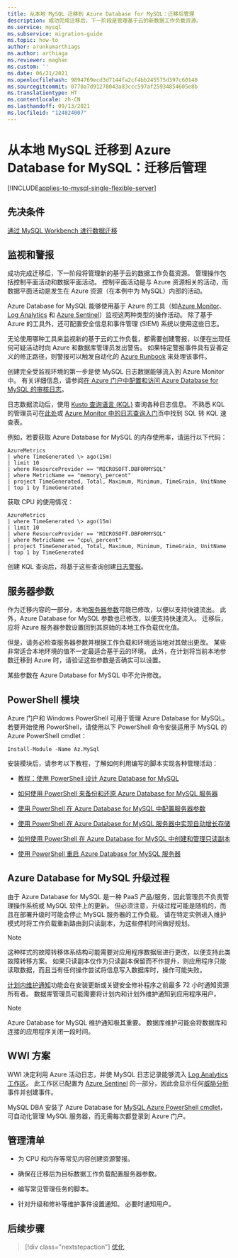 ```yaml
---
title: 从本地 MySQL 迁移到 Azure Database for MySQL：迁移后管理
description: 成功完成迁移后，下一阶段是管理基于云的新数据工作负载资源。
ms.service: mysql
ms.subservice: migration-guide
ms.topic: how-to
author: arunkumarthiags
ms.author: arthiaga
ms.reviewer: maghan
ms.custom: ''
ms.date: 06/21/2021
ms.openlocfilehash: 9894769ecd3d7144fa2cf4bb245575d397c60148
ms.sourcegitcommit: 0770a7d91278043a83ccc597af25934854605e8b
ms.translationtype: HT
ms.contentlocale: zh-CN
ms.lasthandoff: 09/13/2021
ms.locfileid: "124824007"
---
```

# <a name="migrate-mysql-on-premises-to-azure-database-for-mysql-post-migration-management"></a>从本地 MySQL 迁移到 Azure Database for MySQL：迁移后管理

[!INCLUDE[applies-to-mysql-single-flexible-server](../../includes/applies-to-mysql-single-flexible-server.md)]

## <a name="prerequisites"></a>先决条件

[通过 MySQL Workbench 进行数据迁移](09-data-migration-with-mysql-workbench.md)

## <a name="monitoring-and-alerts"></a>监视和警报

成功完成迁移后，下一阶段将管理新的基于云的数据工作负载资源。 管理操作包括控制平面活动和数据平面活动。 控制平面活动是与 Azure 资源相关的活动，而数据平面活动是发生在 Azure 资源（在本例中为 MySQL）内部的活动。

Azure Database for MySQL 能够使用基于 Azure 的工具（如[Azure Monitor](../../../azure-monitor/overview.md)、[Log Analytics](../../../azure-monitor/logs/design-logs-deployment.md) 和 [Azure Sentinel](../../../sentinel/overview.md)）监视这两种类型的操作活动。 除了基于 Azure 的工具外，还可配置安全信息和事件管理 (SIEM) 系统以使用这些日志。

无论使用哪种工具来监视新的基于云的工作负载，都需要创建警报，以便在出现任何可疑活动时向 Azure 和数据库管理员发出警告。 如果特定警报事件具有妥善定义的修正路径，则警报可以触发自动化的 [Azure Runbook](../../../automation/learn/powershell-runbook-managed-identity.md) 来处理该事件。

创建完全受监视环境的第一步是使 MySQL 日志数据能够流入到 Azure Monitor 中。 有关详细信息，请参阅[在 Azure 门户中配置和访问 Azure Database for MySQL 的审核日志](../../howto-configure-audit-logs-portal.md)。

日志数据流动后，使用 [Kusto 查询语言 (KQL)](/azure/data-explorer/kusto/query/) 查询各种日志信息。 不熟悉 KQL 的管理员可在[此处](/azure/data-explorer/kusto/query/sqlcheatsheet)或 [Azure Monitor 中的日志查询入门](../../../azure-monitor/logs/get-started-queries.md)页中找到 SQL 转 KQL 速查表。

例如，若要获取 Azure Database for MySQL 的内存使用率，请运行以下代码：

```
AzureMetrics
| where TimeGenerated \> ago(15m)
| limit 10
| where ResourceProvider == "MICROSOFT.DBFORMYSQL"
| where MetricName == "memory\_percent"
| project TimeGenerated, Total, Maximum, Minimum, TimeGrain, UnitName 
| top 1 by TimeGenerated
```
获取 CPU 的使用情况：

```
AzureMetrics
| where TimeGenerated \> ago(15m)
| limit 10
| where ResourceProvider == "MICROSOFT.DBFORMYSQL"
| where MetricName == "cpu\_percent"
| project TimeGenerated, Total, Maximum, Minimum, TimeGrain, UnitName 
| top 1 by TimeGenerated
```
创建 KQL 查询后，将基于这些查询创建[日志警报](../../../azure-monitor/alerts/alerts-unified-log.md)。

## <a name="server-parameters"></a>服务器参数

作为迁移内容的一部分，本地[服务器参数](../../concepts-server-parameters.md)可能已修改，以便以支持快速流出。 此外，Azure Database for MySQL 参数也已修改，以便支持快速流入。 迁移后，应将 Azure 服务器参数设置回到其原始的本地工作负载优化值。

但是，请务必检查服务器参数并根据工作负载和环境适当地对其做出更改。 某些非常适合本地环境的值不一定最适合基于云的环境。 此外，在计划将当前本地参数迁移到 Azure 时，请验证这些参数是否确实可以设置。

某些参数在 Azure Database for MySQL 中不允许修改。

## <a name="powershell-module"></a>PowerShell 模块

Azure 门户和 Windows PowerShell 可用于管理 Azure Database for MySQL。 若要开始使用 PowerShell，请使用以下 PowerShell 命令安装适用于 MySQL 的 Azure PowerShell cmdlet：

`Install-Module -Name Az.MySql`

安装模块后，请参考以下教程，了解如何利用编写的脚本实现各种管理活动：

  - [教程：使用 PowerShell 设计 Azure Database for MySQL](../../tutorial-design-database-using-powershell.md)

  - [如何使用 PowerShell 来备份和还原 Azure Database for MySQL 服务器](../../howto-restore-server-powershell.md)

  - [使用 PowerShell 在 Azure Database for MySQL 中配置服务器参数](../../howto-configure-server-parameters-using-powershell.md)

  - [使用 PowerShell 在 Azure Database for MySQL 服务器中实现自动增长存储](../../howto-auto-grow-storage-powershell.md)

  - [如何使用 PowerShell 在 Azure Database for MySQL 中创建和管理只读副本](../../howto-read-replicas-powershell.md)

  - [使用 PowerShell 重启 Azure Database for MySQL 服务器](../../howto-restart-server-powershell.md)

## <a name="azure-database-for-mysql-upgrade-process"></a>Azure Database for MySQL 升级过程

由于 Azure Database for MySQL 是一种 PaaS 产品/服务，因此管理员不负责管理操作系统或 MySQL 软件上的更新。 但必须注意，升级过程可能是随机的，而且在部署升级时可能会停止 MySQL 服务器的工作负载。 请在特定实例进入维护模式时将工作负载重新路由到只读副本，为这些停机时间做好规划。

> [!NOTE]
> 这种样式的故障转移体系结构可能需要对应用程序数据层进行更改，以便支持此类故障转移方案。 如果只读副本仅作为只读副本保留而不作提升，则应用程序只能读取数据，而且当有任何操作尝试将信息写入数据库时，操作可能失败。

[计划内维护通知](../../concepts-monitoring.md#planned-maintenance-notification)功能会在安装更新或关键安全修补程序之前最多 72 小时通知资源所有者。 数据库管理员可能需要将计划内和计划外维护通知到应用程序用户。

> [!NOTE]
> Azure Database for MySQL 维护通知极其重要。 数据库维护可能会将数据库和连接的应用程序关闭一段时间。

## <a name="wwi-scenario"></a>WWI 方案

WWI 决定利用 Azure 活动日志，并使 MySQL 日志记录能够流入 [Log Analytics 工作区](../../../azure-monitor/logs/design-logs-deployment.md)。 此工作区已配置为 [Azure Sentinel](../../../sentinel/index.yml) 的一部分，因此会显示任何[威胁分析](../../concepts-security.md#threat-protection)事件并创建事件。

MySQL DBA 安装了 Azure Database for [MySQL Azure PowerShell cmdlet](../../quickstart-create-mysql-server-database-using-azure-powershell.md)，可自动化管理 MySQL 服务器，而无需每次都登录到 Azure 门户。

## <a name="management-checklist"></a>管理清单

  - 为 CPU 和内存等常见内容创建资源警报。

  - 确保在迁移后为目标数据工作负载配置服务器参数。

  - 编写常见管理任务的脚本。

  - 针对升级和修补等维护事件设置通知。 必要时通知用户。  


## <a name="next-steps"></a>后续步骤

> [!div class="nextstepaction"]
> [优化](./11-optimization.md)